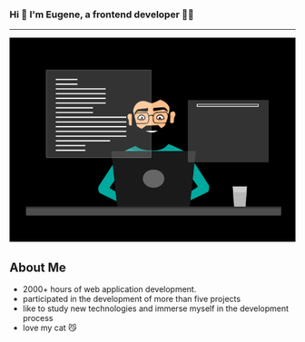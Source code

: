 ### Hi 👋 I'm Eugene, a frontend developer 👩‍💻

___

<p align="center">
    <img src="assets/writeJSBlack.gif" width="540" height="360" alt="Your GIF">
</p>

## **About Me**

+ 2000+ hours of web application development.
+ participated in the development of more than five projects
+ like to study new technologies and immerse myself in the development process
+ love my cat 😼


<!--
**talismanchik/talismanchik** is a ✨ _special_ ✨ repository because its `README.md` (this file) appears on your GitHub profile.

Here are some ideas to get you started:

- 🔭 I’m currently working on ...
- 🌱 I’m currently learning ...
- 👯 I’m looking to collaborate on ...
- 🤔 I’m looking for help with ...
- 💬 Ask me about ...
- 📫 How to reach me: ...
- 😄 Pronouns: ...
- ⚡ Fun fact: ...
-->
